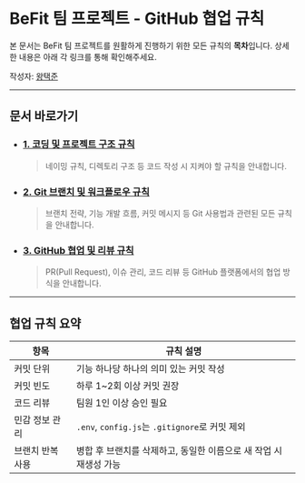 # BeFit 팀 프로젝트 - GitHub 협업 규칙

본 문서는 BeFit 팀 프로젝트를 원활하게 진행하기 위한 모든 규칙의 **목차**입니다. 상세한 내용은 아래 각 링크를 통해 확인해주세요.

작성자: [왕택준](https://github.com/TJK98)

---

## 문서 바로가기

*   ### [1. 코딩 및 프로젝트 구조 규칙](Coding-Convention.md)
    > 네이밍 규칙, 디렉토리 구조 등 코드 작성 시 지켜야 할 규칙을 안내합니다.

*   ### [2. Git 브랜치 및 워크플로우 규칙](Git-Workflow.md)
    > 브랜치 전략, 기능 개발 흐름, 커밋 메시지 등 Git 사용법과 관련된 모든 규칙을 안내합니다.

*   ### [3. GitHub 협업 및 리뷰 규칙](GitHub-Collaboration.md)
    > PR(Pull Request), 이슈 관리, 코드 리뷰 등 GitHub 플랫폼에서의 협업 방식을 안내합니다.

---

## 협업 규칙 요약

| 항목        | 규칙 설명                                    |
|-----------|------------------------------------------|
| 커밋 단위     | 기능 하나당 하나의 의미 있는 커밋 작성                   |
| 커밋 빈도     | 하루 1~2회 이상 커밋 권장                         |
| 코드 리뷰     | 팀원 1인 이상 승인 필요                           |
| 민감 정보 관리  | `.env`, `config.js`는 `.gitignore`로 커밋 제외 |
| 브랜치 반복 사용 | 병합 후 브랜치를 삭제하고, 동일한 이름으로 새 작업 시 재생성 가능   |